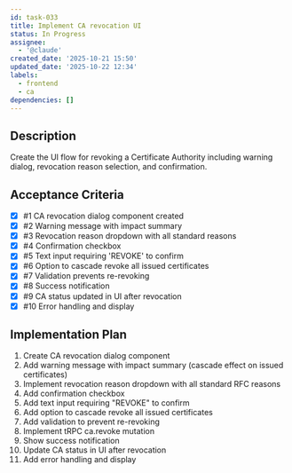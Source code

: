 ```yaml
---
id: task-033
title: Implement CA revocation UI
status: In Progress
assignee:
  - '@claude'
created_date: '2025-10-21 15:50'
updated_date: '2025-10-22 12:34'
labels:
  - frontend
  - ca
dependencies: []
---
```


## Description

<!-- SECTION:DESCRIPTION:BEGIN -->
Create the UI flow for revoking a Certificate Authority including warning dialog, revocation reason selection, and confirmation.
<!-- SECTION:DESCRIPTION:END -->

## Acceptance Criteria
<!-- AC:BEGIN -->
- [x] #1 CA revocation dialog component created
- [x] #2 Warning message with impact summary
- [x] #3 Revocation reason dropdown with all standard reasons
- [x] #4 Confirmation checkbox
- [x] #5 Text input requiring 'REVOKE' to confirm
- [x] #6 Option to cascade revoke all issued certificates
- [x] #7 Validation prevents re-revoking
- [x] #8 Success notification
- [x] #9 CA status updated in UI after revocation
- [x] #10 Error handling and display
<!-- AC:END -->

## Implementation Plan

<!-- SECTION:PLAN:BEGIN -->
1. Create CA revocation dialog component
2. Add warning message with impact summary (cascade effect on issued certificates)
3. Implement revocation reason dropdown with all standard RFC reasons
4. Add confirmation checkbox
5. Add text input requiring "REVOKE" to confirm
6. Add option to cascade revoke all issued certificates
7. Add validation to prevent re-revoking
8. Implement tRPC ca.revoke mutation
9. Show success notification
10. Update CA status in UI after revocation
11. Add error handling and display
<!-- SECTION:PLAN:END -->
